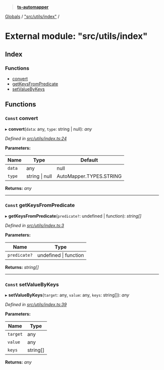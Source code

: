 > **[ts-automapper](../README.md)**

[Globals](../globals.md) / ["src/utils/index"](_src_utils_index_.md) /

# External module: "src/utils/index"

## Index

### Functions

* [convert](_src_utils_index_.md#const-convert)
* [getKeysFromPredicate](_src_utils_index_.md#const-getkeysfrompredicate)
* [setValueByKeys](_src_utils_index_.md#const-setvaluebykeys)

## Functions

### `Const` convert

▸ **convert**(`data`: any, `type`: string | null): *any*

*Defined in [src/utils/index.ts:24](https://github.com/MADEiN83/ts-automapper/blob/fb72830/src/utils/index.ts#L24)*

**Parameters:**

Name | Type | Default |
------ | ------ | ------ |
`data` | any |  null |
`type` | string \| null |  AutoMapper.TYPES.STRING |

**Returns:** *any*

___

### `Const` getKeysFromPredicate

▸ **getKeysFromPredicate**(`predicate?`: undefined | function): *string[]*

*Defined in [src/utils/index.ts:3](https://github.com/MADEiN83/ts-automapper/blob/fb72830/src/utils/index.ts#L3)*

**Parameters:**

Name | Type |
------ | ------ |
`predicate?` | undefined \| function |

**Returns:** *string[]*

___

### `Const` setValueByKeys

▸ **setValueByKeys**(`target`: any, `value`: any, `keys`: string[]): *any*

*Defined in [src/utils/index.ts:39](https://github.com/MADEiN83/ts-automapper/blob/fb72830/src/utils/index.ts#L39)*

**Parameters:**

Name | Type |
------ | ------ |
`target` | any |
`value` | any |
`keys` | string[] |

**Returns:** *any*